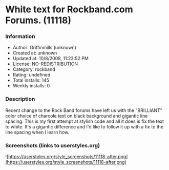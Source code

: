 # White text for Rockband.com Forums. (11118)

### Information
- Author: Griffinmills (unknown)
- Created at: unknown
- Updated at: 10/8/2008, 11:23:52 PM
- License: NO-REDISTRIBUTION
- Category: rockband
- Rating: undefined
- Total installs: 145
- Weekly installs: 0


### Description
Recent change to the Rock Band forums have left us with the "BRILLIANT" color choice of charcole text on black background and gigantic line spacing.  This is my first attempt at stylish code and all it does is fix the text to white.  It's a gigantic difference and I'd like to follow it up with a fix to the line spacing when I learn how.


### Screenshots (links to userstyles.org)
![https://userstyles.org/style_screenshots/11118-after.png](https://userstyles.org/style_screenshots/11118-after.png)


